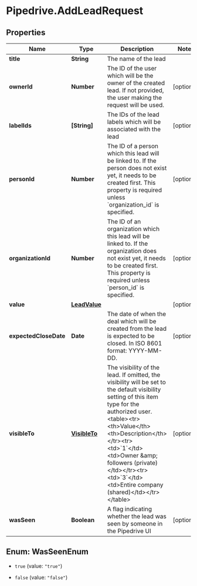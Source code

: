 # Pipedrive.AddLeadRequest

## Properties

Name | Type | Description | Notes
------------ | ------------- | ------------- | -------------
**title** | **String** | The name of the lead | 
**ownerId** | **Number** | The ID of the user which will be the owner of the created lead. If not provided, the user making the request will be used. | [optional] 
**labelIds** | **[String]** | The IDs of the lead labels which will be associated with the lead | [optional] 
**personId** | **Number** | The ID of a person which this lead will be linked to. If the person does not exist yet, it needs to be created first. This property is required unless &#x60;organization_id&#x60; is specified. | [optional] 
**organizationId** | **Number** | The ID of an organization which this lead will be linked to. If the organization does not exist yet, it needs to be created first. This property is required unless &#x60;person_id&#x60; is specified. | [optional] 
**value** | [**LeadValue**](LeadValue.md) |  | [optional] 
**expectedCloseDate** | **Date** | The date of when the deal which will be created from the lead is expected to be closed. In ISO 8601 format: YYYY-MM-DD. | [optional] 
**visibleTo** | [**VisibleTo**](VisibleTo.md) | The visibility of the lead. If omitted, the visibility will be set to the default visibility setting of this item type for the authorized user.&lt;table&gt;&lt;tr&gt;&lt;th&gt;Value&lt;/th&gt;&lt;th&gt;Description&lt;/th&gt;&lt;/tr&gt;&lt;tr&gt;&lt;td&gt;&#x60;1&#x60;&lt;/td&gt;&lt;td&gt;Owner &amp;amp; followers (private)&lt;/td&gt;&lt;/tr&gt;&lt;tr&gt;&lt;td&gt;&#x60;3&#x60;&lt;/td&gt;&lt;td&gt;Entire company (shared)&lt;/td&gt;&lt;/tr&gt;&lt;/table&gt; | [optional] 
**wasSeen** | **Boolean** | A flag indicating whether the lead was seen by someone in the Pipedrive UI | [optional] 



## Enum: WasSeenEnum


* `true` (value: `"true"`)

* `false` (value: `"false"`)




